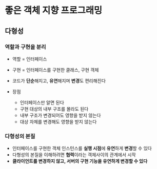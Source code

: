 # 좋은 객체 지향 프로그래밍

## 다형성

### 역할과 구현을 분리

- 역할 = 인터페이스
- 구현 = 인터페이스를 구현한 클래스, 구현 객체

- 코드가 **단순**해지고, **유연**해지며 **변경**도 편리해진다

- 장점
  - 인터페이스만 알면 된다
  - 구현 대상의 내부 구조를 몰라도 된다
  - 내부 구조가 변경되어도 영향을 받지 않는다
  - 대상 자체를 변경해도 영향을 받지 않는다

### 다형성의 본질

- 인터페이스를 구현한 객체 인스턴스를 **실행 시점**에 **유연**하게 **변경**할 수 있다
- 다형성의 본질을 이해하려면 **협력**이라는 객체사이의 관계에서 시작
- **클라이언트를 변경하지 않고, 서버의 구현 기능을 유연하게 변경할 수 있다**

